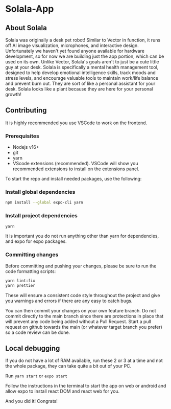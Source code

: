 # Solala-App

## About Solala

Solala was originally a desk pet robot! Similar to Vector in function, it runs off AI image visualization, microphones, and interactive design. Unfortunately we haven't yet found anyone available for hardware development, so for now we are building just the app portion, which can be used on its own. Unlike Vector, Solala's goals aren't to just be a cute little guy at your desk. Solala is specifically a mental health management tool, designed to help develop emotional intelligence skills, track moods and stress levels, and encourage valuable tools to maintain work/life balance and prevent burn out. They are sort of like a personal assistant for your desk. Solala looks like a plant because they are here for your personal growth!

## Contributing

It is highly recommended you use VSCode to work on the frontend.

### Prerequisites

- Nodejs v16+
- git
- yarn
- VScode extensions (recommended). VSCode will show you recommended extensions to install on the extensions panel.

To start the repo and install needed packages, use the following:

### Install global dependencies

```bash
npm install --global expo-cli yarn
```

### Install project dependencies

```bash
yarn
```

It is important you do not run anything other than yarn for dependencies, and expo for expo packages.

### Committing changes

Before committing and pushing your changes, please be sure to run the code formatting scripts:

```bash
yarn lint:fix
yarn prettier
```

These will ensure a consistent code style throughout the project and give you warnings and errors if there are any easy to catch bugs.

You can then commit your changes on your own feature branch. Do not commit directly to the main branch since there are protections in place that will prevent any code being added without a Pull Request. Start a pull request on github towards the main (or whatever target branch you prefer) so a code review can be done.

## Local debugging

If you do not have a lot of RAM available, run these 2 or 3 at a time and not the whole package, they can take quite a bit out of your PC.

Run `yarn start` or `expo start`

Follow the instructions in the terminal to start the app on web or android and allow expo to install react DOM and react web for you.

And you did it! Congrats!
